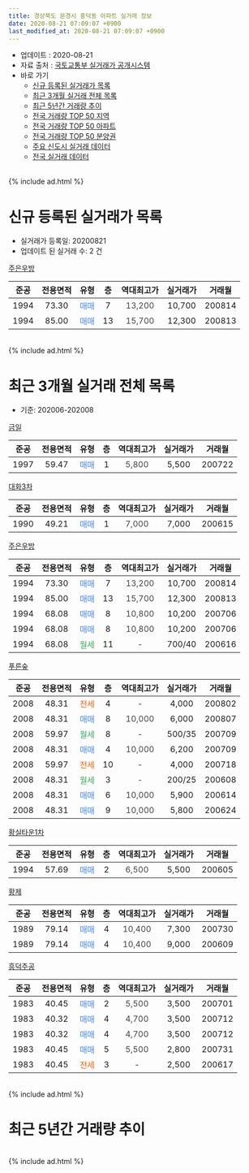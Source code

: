 ```yaml
---
title: 경상북도 문경시 흥덕동 아파트 실거래 정보
date: 2020-08-21 07:09:07 +0900
last_modified_at: 2020-08-21 07:09:07 +0900
---
```


* 업데이트 : 2020-08-21
* 자료 출처 : [국토교통부 실거래가 공개시스템](http://rt.molit.go.kr)
* 바로 가기
    * [신규 등록된 실거래가 목록](#신규-등록된-실거래가-목록)
    * [최근 3개월 실거래 전체 목록](#최근-3개월-실거래-전체-목록)
    * [최근 5년간 거래량 추이](#최근-5년간-거래량-추이)
    * [전국 거래량 TOP 50 지역](https://inasie.github.io/apt-trade-info/최근-3개월-전국에서-가장-거래가-많이-발생한-지역)
    * [전국 거래량 TOP 50 아파트](https://inasie.github.io/apt-trade-info/최근-3개월-전국에서-가장-거래가-많이-발생한-아파트)
    * [전국 거래량 TOP 50 분양권](https://inasie.github.io/apt-trade-info/최근-3개월-전국에서-가장-거래가-많이-발생한-분양권)
    * [주요 신도시 실거래 데이터](https://inasie.github.io/apt-trade-info/주요-신도시)
    * [전국 실거래 데이터](https://inasie.github.io/apt-trade-info/전국)
<br>
{% include ad.html %}
<br>

# 신규 등록된 실거래가 목록
* 실거래가 등록일: 20200821
* 업데이트 된 실거래 수: 2 건


[주은우방](https://search.naver.com/search.naver?query=%EA%B2%BD%EC%83%81%EB%B6%81%EB%8F%84+%EB%AC%B8%EA%B2%BD%EC%8B%9C+%ED%9D%A5%EB%8D%95%EB%8F%99+%EC%A3%BC%EC%9D%80%EC%9A%B0%EB%B0%A9)

|준공|전용면적|유형|층|역대최고가|실거래가|거래월|
|:---:|:---:|:---:|:---:|:---:|:---:|:---:|
|1994|73.30|<span style="color:#4285f3">매매</span>|7|<span style="color:#444444">13,200</span>|10,700|200814|
|1994|85.00|<span style="color:#4285f3">매매</span>|13|<span style="color:#444444">15,700</span>|12,300|200813|


<br>
{% include ad.html %}
<br>

# 최근 3개월 실거래 전체 목록
* 기준: 202006-202008


[금일](https://search.naver.com/search.naver?query=%EA%B2%BD%EC%83%81%EB%B6%81%EB%8F%84+%EB%AC%B8%EA%B2%BD%EC%8B%9C+%ED%9D%A5%EB%8D%95%EB%8F%99+%EA%B8%88%EC%9D%BC)

|준공|전용면적|유형|층|역대최고가|실거래가|거래월|
|:---:|:---:|:---:|:---:|:---:|:---:|:---:|
|1997|59.47|<span style="color:#4285f3">매매</span>|1|<span style="color:#444444">5,800</span>|5,500|200722|

[대화3차](https://search.naver.com/search.naver?query=%EA%B2%BD%EC%83%81%EB%B6%81%EB%8F%84+%EB%AC%B8%EA%B2%BD%EC%8B%9C+%ED%9D%A5%EB%8D%95%EB%8F%99+%EB%8C%80%ED%99%943%EC%B0%A8)

|준공|전용면적|유형|층|역대최고가|실거래가|거래월|
|:---:|:---:|:---:|:---:|:---:|:---:|:---:|
|1990|49.21|<span style="color:#4285f3">매매</span>|1|<span style="color:#444444">7,000</span>|7,000|200615|

[주은우방](https://search.naver.com/search.naver?query=%EA%B2%BD%EC%83%81%EB%B6%81%EB%8F%84+%EB%AC%B8%EA%B2%BD%EC%8B%9C+%ED%9D%A5%EB%8D%95%EB%8F%99+%EC%A3%BC%EC%9D%80%EC%9A%B0%EB%B0%A9)

|준공|전용면적|유형|층|역대최고가|실거래가|거래월|
|:---:|:---:|:---:|:---:|:---:|:---:|:---:|
|1994|73.30|<span style="color:#4285f3">매매</span>|7|<span style="color:#444444">13,200</span>|10,700|200814|
|1994|85.00|<span style="color:#4285f3">매매</span>|13|<span style="color:#444444">15,700</span>|12,300|200813|
|1994|68.08|<span style="color:#4285f3">매매</span>|8|<span style="color:#444444">10,800</span>|10,200|200706|
|1994|68.08|<span style="color:#4285f3">매매</span>|8|<span style="color:#444444">10,800</span>|10,200|200706|
|1994|68.08|<span style="color:#34a853">월세</span>|11|<span style="color:#444444">-</span>|700/40|200616|

[푸른숲](https://search.naver.com/search.naver?query=%EA%B2%BD%EC%83%81%EB%B6%81%EB%8F%84+%EB%AC%B8%EA%B2%BD%EC%8B%9C+%ED%9D%A5%EB%8D%95%EB%8F%99+%ED%91%B8%EB%A5%B8%EC%88%B2)

|준공|전용면적|유형|층|역대최고가|실거래가|거래월|
|:---:|:---:|:---:|:---:|:---:|:---:|:---:|
|2008|48.31|<span style="color:#ff5a00">전세</span>|4|<span style="color:#444444">-</span>|4,000|200802|
|2008|48.31|<span style="color:#4285f3">매매</span>|8|<span style="color:#444444">10,000</span>|6,000|200807|
|2008|59.97|<span style="color:#34a853">월세</span>|8|<span style="color:#444444">-</span>|500/35|200709|
|2008|48.31|<span style="color:#4285f3">매매</span>|4|<span style="color:#444444">10,000</span>|6,200|200709|
|2008|59.97|<span style="color:#ff5a00">전세</span>|10|<span style="color:#444444">-</span>|4,000|200718|
|2008|48.31|<span style="color:#34a853">월세</span>|3|<span style="color:#444444">-</span>|200/25|200608|
|2008|48.31|<span style="color:#4285f3">매매</span>|6|<span style="color:#444444">10,000</span>|5,900|200614|
|2008|48.31|<span style="color:#4285f3">매매</span>|9|<span style="color:#444444">10,000</span>|5,800|200624|

[황실타운1차](https://search.naver.com/search.naver?query=%EA%B2%BD%EC%83%81%EB%B6%81%EB%8F%84+%EB%AC%B8%EA%B2%BD%EC%8B%9C+%ED%9D%A5%EB%8D%95%EB%8F%99+%ED%99%A9%EC%8B%A4%ED%83%80%EC%9A%B41%EC%B0%A8)

|준공|전용면적|유형|층|역대최고가|실거래가|거래월|
|:---:|:---:|:---:|:---:|:---:|:---:|:---:|
|1994|57.69|<span style="color:#4285f3">매매</span>|2|<span style="color:#444444">6,500</span>|5,500|200605|

[황제](https://search.naver.com/search.naver?query=%EA%B2%BD%EC%83%81%EB%B6%81%EB%8F%84+%EB%AC%B8%EA%B2%BD%EC%8B%9C+%ED%9D%A5%EB%8D%95%EB%8F%99+%ED%99%A9%EC%A0%9C)

|준공|전용면적|유형|층|역대최고가|실거래가|거래월|
|:---:|:---:|:---:|:---:|:---:|:---:|:---:|
|1989|79.14|<span style="color:#4285f3">매매</span>|4|<span style="color:#444444">10,400</span>|7,300|200730|
|1989|79.14|<span style="color:#4285f3">매매</span>|4|<span style="color:#444444">10,400</span>|9,000|200609|

[흥덕주공](https://search.naver.com/search.naver?query=%EA%B2%BD%EC%83%81%EB%B6%81%EB%8F%84+%EB%AC%B8%EA%B2%BD%EC%8B%9C+%ED%9D%A5%EB%8D%95%EB%8F%99+%ED%9D%A5%EB%8D%95%EC%A3%BC%EA%B3%B5)

|준공|전용면적|유형|층|역대최고가|실거래가|거래월|
|:---:|:---:|:---:|:---:|:---:|:---:|:---:|
|1983|40.45|<span style="color:#4285f3">매매</span>|2|<span style="color:#444444">5,500</span>|3,500|200701|
|1983|40.32|<span style="color:#4285f3">매매</span>|4|<span style="color:#444444">4,700</span>|3,500|200712|
|1983|40.32|<span style="color:#4285f3">매매</span>|4|<span style="color:#444444">4,700</span>|3,500|200712|
|1983|40.45|<span style="color:#4285f3">매매</span>|5|<span style="color:#444444">5,500</span>|2,800|200731|
|1983|40.45|<span style="color:#ff5a00">전세</span>|3|<span style="color:#444444">-</span>|2,500|200617|


<br>
{% include ad.html %}
<br>

# 최근 5년간 거래량 추이


<div style="width:100%;">
    <canvas id="deal_progress" height="200"></canvas>
</div>

<script>
new Chart(document.getElementById("deal_progress"), {
    type: 'line',
    data: {
        labels: ['201508','201509','201510','201511','201512','201601','201602','201603','201604','201605','201606','201607','201608','201609','201610','201611','201612','201701','201702','201703','201704','201705','201706','201707','201708','201709','201710','201711','201712','201801','201802','201803','201804','201805','201806','201807','201808','201809','201810','201811','201812','201901','201902','201903','201904','201905','201906','201907','201908','201909','201910','201911','201912','202001','202002','202003','202004','202005','202006','202007','202008'],
        datasets: [{
            label: '매매',
            pointRadius: 1,
            data: [6, 7, 14, 8, 12, 12, 15, 18, 15, 11, 18, 7, 19, 14, 16, 9, 18, 13, 10, 16, 7, 15, 13, 8, 7, 5, 11, 8, 1, 8, 6, 11, 7, 8, 4, 3, 11, 7, 6, 2, 4, 2, 8, 2, 7, 4, 9, 4, 11, 8, 10, 8, 10, 8, 5, 6, 11, 7, 5, 9, 3],
            borderColor: "rgba(255, 201, 14, 1)",
            backgroundColor: "rgba(255, 201, 14, 0.5)",
            fill: false,
            lineTension: 0
        },{
            label: '전월세',
            pointRadius: 1,
            data: [3, 4, 4, 1, 5, 5, 2, 6, 1, 4, 4, 4, 1, 0, 4, 5, 3, 5, 4, 2, 4, 1, 0, 1, 2, 4, 1, 5, 0, 3, 5, 2, 1, 4, 4, 2, 4, 2, 1, 4, 5, 4, 6, 3, 3, 1, 1, 3, 2, 3, 2, 2, 2, 2, 2, 5, 3, 0, 3, 2, 1],
            borderColor: "rgba(0, 141, 185, 1)",
            backgroundColor: "rgba(0, 141, 185, 0.5)",
            fill: false,
            lineTension: 0
        }
        ]
    },
    options: {
        responsive: true,
        title: {
            display: false
        },
        tooltips: {
            mode: 'index',
            intersect: false
        },
        hover: {
            mode: 'nearest',
            intersect: true
        },
        scales: {
            xAxes: [{
                display: true,
                scaleLabel: {
                    display: true,
                    labelString: '년/월'
                }
            }],
            yAxes: [{
                display: true,
                ticks: {
                    suggestedMin: 0,
                },
                scaleLabel: {
                    display: true,
                    labelString: '실거래 수'
                }
            }]
        }
    }
});

</script>


<br>
{% include ad.html %}
<br>

